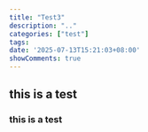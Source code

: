 ```yaml
---
title: "Test3"
description: ".."
categories: ["test"]
tags:
date: '2025-07-13T15:21:03+08:00'
showComments: true
---
```

## this is a test 
### this is a test
